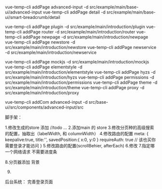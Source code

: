 vue-temp-cli addPage advanced-input -d src/example/main/base-ui/advanced-input
vue-temp-cli addPage detail -d src/example/main/base-ui/smart-breadcrumb/detail

vue-temp-cli addPage plugin -d src/example/main/introduction/plugin
vue-temp-cli addPage router -d src/example/main/introduction/router
vue-temp-cli addPage newpage -d src/example/main/introduction/newpage
vue-temp-cli addPage newstore -d src/example/main/introduction/newstore
vue-temp-cli addPage newservice -d src/example/main/introduction/newservice

vue-temp-cli addPage mockjs -d src/example/main/introduction/mockjs
vue-temp-cli addPage elementstyle -d src/example/main/introduction/elementstyle
vue-temp-cli addPage hyzs -d src/example/main/introduction/hyzs
vue-temp-cli addPage permissions -d src/example/main/introduction/permissions
vue-temp-cli addPage theme -d src/example/main/introduction/theme
vue-temp-cli addPage proxy -d src/example/main/introduction/proxy



vue-temp-cli addCom advanced-input -d src/base-ui/src/components/advanced-input/src


脚手架：

1.修改生成的store 添加 //todo ...
2.添加main 的 store
3.修改分页种的高级搜索的配置，抽取出（labelWidth, 和 columnWidth）
4.修改路由的配置
  meta: {
    keepalive:true,
    title:'',
    savedPosition:{ x:0, y:0 }
    requireAuth: true // 该也买你需要登录才能访问
  }
5.修改路由的配置(scrollBehier, afterEach)
6.修改 <keepalive> <router-view></router-view> </keepalive>
7.指定哪一个网络请求 不需要进度条

8.分页器添加 背景

9.

后台系统：
  完善登录页面  